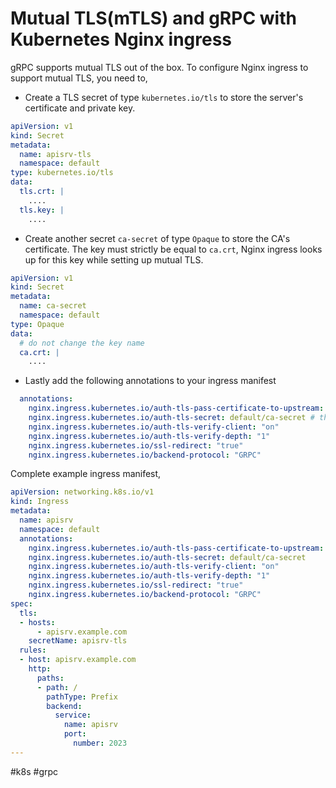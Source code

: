 # Mutual TLS(mTLS) and gRPC with Kubernetes Nginx ingress

gRPC supports mutual TLS out of the box. To configure Nginx ingress to
support mutual TLS, you need to,

* Create a TLS secret of type `kubernetes.io/tls` to store the server's
  certificate and private key.

```yaml
apiVersion: v1
kind: Secret
metadata:
  name: apisrv-tls
  namespace: default
type: kubernetes.io/tls
data:
  tls.crt: |
    ....
  tls.key: |
    ....
```

* Create another secret `ca-secret` of type `Opaque` to store the CA's
  certificate. The key must strictly be equal to `ca.crt`, Nginx ingress
  looks up for this key while setting up mutual TLS.

```yaml
apiVersion: v1
kind: Secret
metadata:
  name: ca-secret
  namespace: default
type: Opaque
data:
  # do not change the key name
  ca.crt: |
    ....
```

* Lastly add the following annotations to your ingress manifest

```yaml
  annotations:
    nginx.ingress.kubernetes.io/auth-tls-pass-certificate-to-upstream: "true"
    nginx.ingress.kubernetes.io/auth-tls-secret: default/ca-secret # the secret we created in the previous step
    nginx.ingress.kubernetes.io/auth-tls-verify-client: "on"
    nginx.ingress.kubernetes.io/auth-tls-verify-depth: "1"
    nginx.ingress.kubernetes.io/ssl-redirect: "true"
    nginx.ingress.kubernetes.io/backend-protocol: "GRPC"
```

Complete example ingress manifest,

```yaml
apiVersion: networking.k8s.io/v1
kind: Ingress
metadata:
  name: apisrv
  namespace: default
  annotations:
    nginx.ingress.kubernetes.io/auth-tls-pass-certificate-to-upstream: "true"
    nginx.ingress.kubernetes.io/auth-tls-secret: default/ca-secret
    nginx.ingress.kubernetes.io/auth-tls-verify-client: "on"
    nginx.ingress.kubernetes.io/auth-tls-verify-depth: "1"
    nginx.ingress.kubernetes.io/ssl-redirect: "true"
    nginx.ingress.kubernetes.io/backend-protocol: "GRPC"
spec:
  tls:
  - hosts:
      - apisrv.example.com
    secretName: apisrv-tls
  rules:
  - host: apisrv.example.com
    http:
      paths:
      - path: /
        pathType: Prefix
        backend:
          service:
            name: apisrv
            port:
              number: 2023
---
```


  #k8s #grpc

